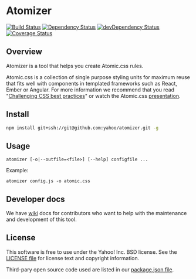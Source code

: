 # Atomizer

[![Build Status](https://magnum.travis-ci.com/yahoo/atomizer.svg?token=1A1JtrzoyNwcyaqtpSCa)](https://magnum.travis-ci.com/yahoo/atomizer)
[![Dependency Status](https://david-dm.org/yahoo/atomizer.svg)](https://david-dm.org/yahoo/atomizer.svg)
[![devDependency Status](https://david-dm.org/yahoo/atomizer/dev-status.svg)](https://david-dm.org/yahoo/atomizer#info=devDependencies)
[![Coverage Status](https://img.shields.io/coveralls/yahoo/atomizer.svg)](https://coveralls.io/r/yahoo/atomizer?branch=master)

## Overview

Atomizer is a tool that helps you create Atomic.css rules. 

Atomic.css is a collection of single purpose styling units for maximum reuse that fits well with components in templated frameworks such as React, Ember or Angular. For more information we recommend that you read "[Challenging CSS best practices](http://www.smashingmagazine.com/2013/10/21/challenging-css-best-practices-atomic-approach/)" or watch the Atomic.css [presentation](https://www.youtube.com/watch?v=ojj_-6Xiud4).

## Install

```bash
npm install git+ssh://git@github.com:yahoo/atomizer.git -g
```

## Usage

```
atomizer [-o|--outfile=<file>] [--help] configfile ...
```

Example:

```
atomizer config.js -o atomic.css
```

## Developer docs

We have [wiki](https://github.com/yahoo/atomizer/wiki) docs for contributors who want to help with the maintenance and development of this tool.

## License

This software is free to use under the Yahoo! Inc. BSD license.
See the [LICENSE file][] for license text and copyright information.

[LICENSE file]: https://github.com/yahoo/atomizer/blob/master/LICENSE.md

Third-pary open source code used are listed in our [package.json file]( https://github.com/yahoo/atomizer/blob/master/package.json).
